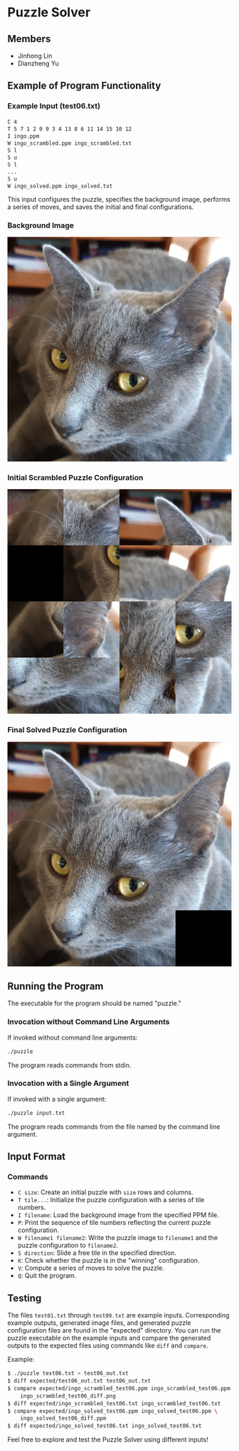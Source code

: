 # Puzzle Solver

## Members
- Jinhong Lin
- Dianzheng Yu

## Example of Program Functionality

### Example Input (test06.txt)
```plaintext
C 4
T 5 7 1 2 0 9 3 4 13 8 6 11 14 15 10 12
I ingo.ppm
W ingo_scrambled.ppm ingo_scrambled.txt
S l
S u
S l
...
S u
W ingo_solved.ppm ingo_solved.txt
```

This input configures the puzzle, specifies the background image, performs a series of moves, and saves the initial and final configurations.

### Background Image
![Example Image](https://github.com/jinhonglin-ryan/Puzzle_Solver/blob/main/puzzle_background/ingo.png)

### Initial Scrambled Puzzle Configuration
![Example Image](https://github.com/jinhonglin-ryan/Puzzle_Solver/blob/main/puzzle_background/ingo_scrambled.png)

### Final Solved Puzzle Configuration
![Example Image](https://github.com/jinhonglin-ryan/Puzzle_Solver/blob/main/puzzle_background/ingo_solved.png)


## Running the Program

The executable for the program should be named "puzzle."

### Invocation without Command Line Arguments
If invoked without command line arguments:
```bash
./puzzle
```
The program reads commands from stdin.

### Invocation with a Single Argument
If invoked with a single argument:
```bash
./puzzle input.txt
```
The program reads commands from the file named by the command line argument.

## Input Format

### Commands

- `C size`: Create an initial puzzle with `size` rows and columns.
- `T tile...`: Initialize the puzzle configuration with a series of tile numbers.
- `I filename`: Load the background image from the specified PPM file.
- `P`: Print the sequence of tile numbers reflecting the current puzzle configuration.
- `W filename1 filename2`: Write the puzzle image to `filename1` and the puzzle configuration to `filename2`.
- `S direction`: Slide a free tile in the specified direction.
- `K`: Check whether the puzzle is in the "winning" configuration.
- `V`: Compute a series of moves to solve the puzzle.
- `Q`: Quit the program.

## Testing

The files `test01.txt` through `test09.txt` are example inputs. Corresponding example outputs, generated image files, and generated puzzle configuration files are found in the "expected" directory. You can run the puzzle executable on the example inputs and compare the generated outputs to the expected files using commands like `diff` and `compare`.

Example:
```bash
$ ./puzzle test06.txt > test06_out.txt
$ diff expected/test06_out.txt test06_out.txt
$ compare expected/ingo_scrambled_test06.ppm ingo_scrambled_test06.ppm \
    ingo_scrambled_test06_diff.png
$ diff expected/ingo_scrambled_test06.txt ingo_scrambled_test06.txt
$ compare expected/ingo_solved_test06.ppm ingo_solved_test06.ppm \
    ingo_solved_test06_diff.ppm
$ diff expected/ingo_solved_test06.txt ingo_solved_test06.txt
```

Feel free to explore and test the Puzzle Solver using different inputs!